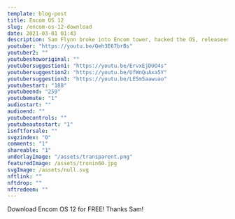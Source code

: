 ```yaml
---
template: blog-post
title: Encom OS 12
slug: /encom-os-12-download
date: 2021-03-01 01:43
description: Sam Flynn broke into Encom tower, hacked the OS, releaseed it to the world for free, and then dove off the top of the building. The least you could do is download it!
youtuber: "https://youtu.be/Qeh3E67brBs"
youtuber2: ""
youtubeshoworiginal: ""
youtubersuggestion1: "https://youtu.be/ErvxEjDUO4s"
youtubersuggestion2: "https://youtu.be/UfWnQuAxa5Y"
youtubersuggestion3: "https://youtu.be/LE5m5aawuao"
youtubestart: "188"
youtubeend: "259"
youtubemute: "1"
audiostart: ""
audioend: ""
youtubecontrols: ""
youtubeautostart: "1"
isnftforsale: ""
svgzindex: "0"
comments: "1"
shareable: "1"
underlayImage: "/assets/transparent.png"
featuredImage: /assets/tronin60.jpg
svgImage: /assets/null.svg
nftlink: ""
nftdrop: ""
nftredeem: ""
---
```

Download Encom OS 12 for FREE! Thanks Sam!







 

 

<!-- XjuLZwlDxh8 -->